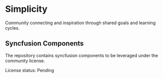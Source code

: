 # Simplicity
Community connecting and inspiration through shared goals and learning cycles.

## Syncfusion Components
The repository contains syncfusion components to be leveraged under the community license.

License status: Pending
